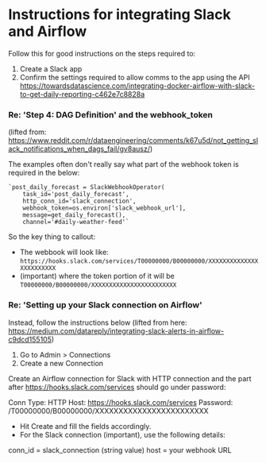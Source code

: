 # Instructions for integrating Slack and Airflow

Follow this for good instructions on the steps required to:

1) Create a Slack app
2) Confirm the settings required to allow comms to the app using the API
https://towardsdatascience.com/integrating-docker-airflow-with-slack-to-get-daily-reporting-c462e7c8828a

### Re: 'Step 4: DAG Definition' and the webhook_token
(lifted from: https://www.reddit.com/r/dataengineering/comments/k67u5d/not_getting_slack_notifications_when_dags_fail/gv8ausz/) 

The examples often don't really say what part of the webhook token is required in the below:

    `post_daily_forecast = SlackWebhookOperator(
        task_id='post_daily_forecast',
        http_conn_id='slack_connection',
        webhook_token=os.environ['slack_webhook_url'],
        message=get_daily_forecast(),
        channel='#daily-weather-feed'`

So the key thing to callout:

* The webbook will look like:
`https://hooks.slack.com/services/T00000000/B00000000/XXXXXXXXXXXXXXXXXXXXXXXX`
* (important) where the token portion of it will be `T00000000/B00000000/XXXXXXXXXXXXXXXXXXXXXXXX`


### Re: 'Setting up your Slack connection on Airflow'

Instead, follow the instructions below (lifted from here: https://medium.com/datareply/integrating-slack-alerts-in-airflow-c9dcd155105)

1) Go to Admin > Connections
2) Create a new Connection

Create an Airflow connection for Slack with HTTP connection and the part after https://hooks.slack.com/services should go under password:

Conn Type: HTTP
Host: https://hooks.slack.com/services
Password: /T00000000/B00000000/XXXXXXXXXXXXXXXXXXXXXXXX

- Hit Create and fill the fields accordingly. 
- For the Slack connection (important), use the following details:

conn_id = slack_connection (string value)
host = your webhook URL